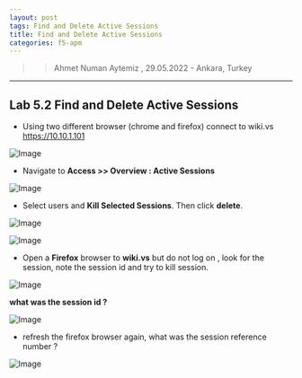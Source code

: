 ```yaml
---
layout: post
tags: Find and Delete Active Sessions
title: Find and Delete Active Sessions
categories: f5-apm
---
```


>> Ahmet Numan Aytemiz , 29.05.2022 - Ankara, Turkey

---

## Lab 5.2 Find and Delete Active Sessions

- Using two different browser (chrome and firefox) connect to wiki.vs https://10.10.1.101

![Image](/img/connect.png)

- Navigate to **Access >> Overview : Active Sessions**

![Image](/img/active-sessions.png)

- Select users and **Kill Selected Sessions**. Then click **delete**.

![Image](/img/killselected.png)

![Image](/img/delete.png)

- Open a **Firefox** browser to **wiki.vs** but do not log on , look for the session, note the session id and try to kill session.

![Image](/img/logonagain.png)

**what was the session id ?**

![Image](/img/deleteagain.png)

- refresh the firefox browser again, what was the session reference number ?

![Image](/img/referencenumber.png)


